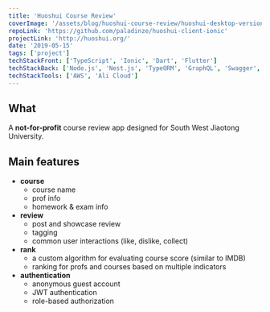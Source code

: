 ```yaml
---
title: 'Huoshui Course Review'
coverImage: '/assets/blog/huoshui-course-review/huoshui-desktop-version.png'
repoLink: 'https://github.com/paladinze/huoshui-client-ionic'
projectLink: 'http://huoshui.org/'
date: '2019-05-15'
tags: ['project']
techStackFront: ['TypeScript', 'Ionic', 'Dart', 'Flutter']
techStackBack: ['Node.js', 'Nest.js', 'TypeORM', 'GraphQL', 'Swagger', 'PostgreSQL', 'docker']
techStackTools: ['AWS', 'Ali Cloud']
---
```


## What

A **not-for-profit** course review app designed for South West Jiaotong University.

## Main features

- **course**
  - course name
  - prof info
  - homework & exam info
- **review** 
  - post and showcase review
  - tagging
  - common user interactions (like, dislike, collect) 
- **rank** 
  - a custom algorithm for evaluating course score (similar to IMDB) 
  - ranking for profs and courses based on multiple indicators
- **authentication**
  - anonymous guest account
  - JWT authentication
  - role-based authorization
